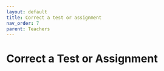 ```yaml
---
layout: default
title: Correct a test or assignment
nav_order: 7
parent: Teachers
---
```


# Correct a Test or Assignment